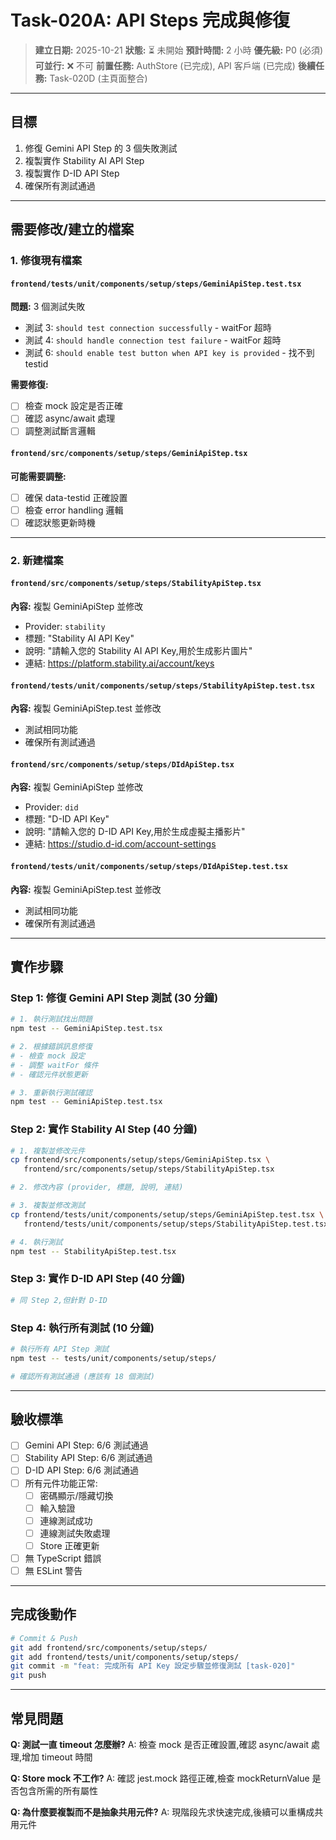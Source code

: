 # Task-020A: API Steps 完成與修復

> **建立日期:** 2025-10-21
> **狀態:** ⏳ 未開始
> **預計時間:** 2 小時
> **優先級:** P0 (必須)
> **可並行:** ❌ 不可
> **前置任務:** AuthStore (已完成), API 客戶端 (已完成)
> **後續任務:** Task-020D (主頁面整合)

---

## 目標

1. 修復 Gemini API Step 的 3 個失敗測試
2. 複製實作 Stability AI API Step
3. 複製實作 D-ID API Step
4. 確保所有測試通過

---

## 需要修改/建立的檔案

### 1. 修復現有檔案

#### `frontend/tests/unit/components/setup/steps/GeminiApiStep.test.tsx`
**問題:** 3 個測試失敗
- 測試 3: `should test connection successfully` - waitFor 超時
- 測試 4: `should handle connection test failure` - waitFor 超時
- 測試 6: `should enable test button when API key is provided` - 找不到 testid

**需要修復:**
- [ ] 檢查 mock 設定是否正確
- [ ] 確認 async/await 處理
- [ ] 調整測試斷言邏輯

#### `frontend/src/components/setup/steps/GeminiApiStep.tsx`
**可能需要調整:**
- [ ] 確保 data-testid 正確設置
- [ ] 檢查 error handling 邏輯
- [ ] 確認狀態更新時機

---

### 2. 新建檔案

#### `frontend/src/components/setup/steps/StabilityApiStep.tsx`
**內容:** 複製 GeminiApiStep 並修改
- Provider: `stability`
- 標題: "Stability AI API Key"
- 說明: "請輸入您的 Stability AI API Key,用於生成影片圖片"
- 連結: https://platform.stability.ai/account/keys

#### `frontend/tests/unit/components/setup/steps/StabilityApiStep.test.tsx`
**內容:** 複製 GeminiApiStep.test 並修改
- 測試相同功能
- 確保所有測試通過

#### `frontend/src/components/setup/steps/DIdApiStep.tsx`
**內容:** 複製 GeminiApiStep 並修改
- Provider: `did`
- 標題: "D-ID API Key"
- 說明: "請輸入您的 D-ID API Key,用於生成虛擬主播影片"
- 連結: https://studio.d-id.com/account-settings

#### `frontend/tests/unit/components/setup/steps/DIdApiStep.test.tsx`
**內容:** 複製 GeminiApiStep.test 並修改
- 測試相同功能
- 確保所有測試通過

---

## 實作步驟

### Step 1: 修復 Gemini API Step 測試 (30 分鐘)

```bash
# 1. 執行測試找出問題
npm test -- GeminiApiStep.test.tsx

# 2. 根據錯誤訊息修復
# - 檢查 mock 設定
# - 調整 waitFor 條件
# - 確認元件狀態更新

# 3. 重新執行測試確認
npm test -- GeminiApiStep.test.tsx
```

### Step 2: 實作 Stability AI Step (40 分鐘)

```bash
# 1. 複製並修改元件
cp frontend/src/components/setup/steps/GeminiApiStep.tsx \
   frontend/src/components/setup/steps/StabilityApiStep.tsx

# 2. 修改內容 (provider, 標題, 說明, 連結)

# 3. 複製並修改測試
cp frontend/tests/unit/components/setup/steps/GeminiApiStep.test.tsx \
   frontend/tests/unit/components/setup/steps/StabilityApiStep.test.tsx

# 4. 執行測試
npm test -- StabilityApiStep.test.tsx
```

### Step 3: 實作 D-ID API Step (40 分鐘)

```bash
# 同 Step 2,但針對 D-ID
```

### Step 4: 執行所有測試 (10 分鐘)

```bash
# 執行所有 API Step 測試
npm test -- tests/unit/components/setup/steps/

# 確認所有測試通過 (應該有 18 個測試)
```

---

## 驗收標準

- [ ] Gemini API Step: 6/6 測試通過
- [ ] Stability API Step: 6/6 測試通過
- [ ] D-ID API Step: 6/6 測試通過
- [ ] 所有元件功能正常:
  - [ ] 密碼顯示/隱藏切換
  - [ ] 輸入驗證
  - [ ] 連線測試成功
  - [ ] 連線測試失敗處理
  - [ ] Store 正確更新
- [ ] 無 TypeScript 錯誤
- [ ] 無 ESLint 警告

---

## 完成後動作

```bash
# Commit & Push
git add frontend/src/components/setup/steps/
git add frontend/tests/unit/components/setup/steps/
git commit -m "feat: 完成所有 API Key 設定步驟並修復測試 [task-020]"
git push
```

---

## 常見問題

**Q: 測試一直 timeout 怎麼辦?**
A: 檢查 mock 是否正確設置,確認 async/await 處理,增加 timeout 時間

**Q: Store mock 不工作?**
A: 確認 jest.mock 路徑正確,檢查 mockReturnValue 是否包含所需的所有屬性

**Q: 為什麼要複製而不是抽象共用元件?**
A: 現階段先求快速完成,後續可以重構成共用元件
